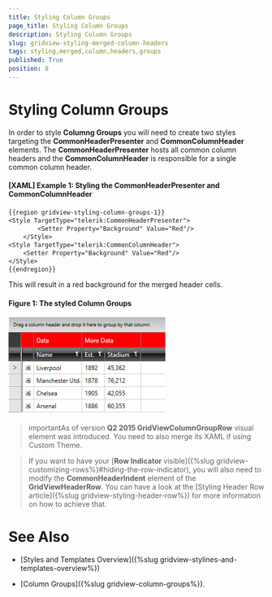 ```yaml
---
title: Styling Column Groups
page_title: Styling Column Groups
description: Styling Column Groups
slug: gridview-styling-merged-column-headers
tags: styling,merged,column,headers,groups
published: True
position: 8
---
```


# Styling Column Groups

In order to style **Columng Groups** you will need to create two styles targeting the **CommonHeaderPresenter** and **CommonColumnHeader** elements. The __CommonHeaderPresenter__ hosts all common column headers and the __CommonColumnHeader__ is responsible for a single common column header. 

#### __[XAML] Example 1: Styling the CommonHeaderPresenter and CommonColumnHeader__

	{{region gridview-styling-column-groups-1}}
	<Style TargetType="telerik:CommonHeaderPresenter">
            <Setter Property="Background" Value="Red"/>
        </Style>
	<Style TargetType="telerik:CommonColumnHeader">
		<Setter Property="Background" Value="Red"/>
	</Style>
	{{endregion}}

This will result in a red background for the merged header cells.

#### __Figure 1: The styled Column Groups__

![The styled Column Groups](images/gridview-styling-column-groups.png)

>importantAs of version __Q2 2015 GridViewColumnGroupRow__ visual element was introduced. You need to also merge its XAML if using Custom Theme.

>If you want to have your [**Row Indicator** visible]({%slug gridview-customizing-rows%}#hiding-the-row-indicator), you will also need to modify the **CommonHeaderIndent** element of the **GridViewHeaderRow**. You can have a look at the [Styling Header Row article]({%slug gridview-styling-header-row%}) for more information on how to achieve that.

# See Also

 * [Styles and Templates Overview]({%slug gridview-stylines-and-templates-overview%})
 
 * [Column Groups]({%slug gridview-column-groups%}).
